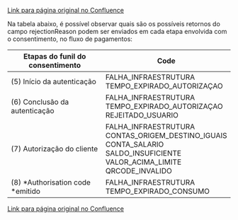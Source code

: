 [Link para página original no Confluence](https://openfinancebrasil.atlassian.net/wiki/spaces/OF/pages/136937703)

Na tabela abaixo, é possível observar quais são os possíveis retornos do campo rejectionReason podem ser enviados em cada etapa envolvida com o consentimento, no fluxo de pagamentos:

| **Etapas do funil do consentimento** | **Code** |
| --- | --- |
| (5) Início da autenticação | FALHA\_INFRAESTRUTURA  <br>TEMPO\_EXPIRADO\_AUTORIZAÇAO |
| (6) Conclusão da autenticação | FALHA\_INFRAESTRUTURA  <br>TEMPO\_EXPIRADO\_AUTORIZAÇAO  <br>REJEITADO\_USUARIO |
| (7) Autorização do cliente | FALHA\_INFRAESTRUTURA  <br>CONTAS\_ORIGEM\_DESTINO\_IGUAIS  <br>CONTA\_SALARIO  <br>SALDO\_INSUFICIENTE  <br>VALOR\_ACIMA\_LIMITE  <br>QRCODE\_INVALIDO |
| (8) *Authorisation code *emitido | FALHA\_INFRAESTRUTURA  <br>TEMPO\_EXPIRADO\_CONSUMO |

[Link para página original no Confluence](https://openfinancebrasil.atlassian.net/wiki/spaces/OF/pages/136937703)